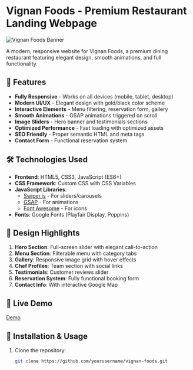 # Vignan Foods - Premium Restaurant Landing Webpage

![Vignan Foods Banner](https://images.unsplash.com/photo-1517248135467-4c7edcad34c4?ixlib=rb-4.0.3&ixid=M3wxMjA3fDB8MHxwaG90by1wYWdlfHx8fGVufDB8fHx8fA%3D%3D&auto=format&fit=crop&w=1470&q=80)

A modern, responsive website for Vignan Foods, a premium dining restaurant featuring elegant design, smooth animations, and full functionality.

## 🚀 Features

- **Fully Responsive** - Works on all devices (mobile, tablet, desktop)
- **Modern UI/UX** - Elegant design with gold/black color scheme
- **Interactive Elements** - Menu filtering, reservation form, gallery
- **Smooth Animations** - GSAP animations triggered on scroll
- **Image Sliders** - Hero banner and testimonials sections
- **Optimized Performance** - Fast loading with optimized assets
- **SEO Friendly** - Proper semantic HTML and meta tags
- **Contact Form** - Functional reservation system

## 🛠 Technologies Used

- **Frontend**: HTML5, CSS3, JavaScript (ES6+)
- **CSS Framework**: Custom CSS with CSS Variables
- **JavaScript Libraries**:
  - [Swiper.js](https://swiperjs.com/) - For sliders/carousels
  - [GSAP](https://greensock.com/gsap/) - For animations
  - [Font Awesome](https://fontawesome.com/) - For icons
- **Fonts**: Google Fonts (Playfair Display, Poppins)


## 🎨 Design Highlights

1. **Hero Section**: Full-screen slider with elegant call-to-action
2. **Menu Section**: Filterable menu with category tabs
3. **Gallery**: Responsive image grid with hover effects
4. **Chef Profiles**: Team section with social links
5. **Testimonials**: Customer reviews slider
6. **Reservation System**: Fully functional booking form
7. **Contact Info**: With interactive Google Map

## 🚀 Live Demo
  [Demo](https://vignan-foods-landing-page.vercel.app/)

## 🚀 Installation & Usage

1. Clone the repository:
   ```bash
   git clone https://github.com/yourusername/vignan-foods.git
